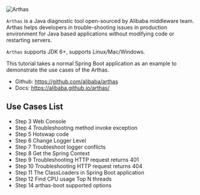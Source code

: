


![Arthas](https://alibaba.github.io/arthas/_images/arthas.png)

`Arthas` is a Java diagnostic tool open-sourced by Alibaba middleware team. Arthas helps developers in trouble-shooting issues in production environment for Java based applications without modifying code or restarting servers.

`Arthas` supports JDK 6+, supports Linux/Mac/Windows.

This tutorial takes a normal Spring Boot application as an example to demonstrate the use cases of the Arthas.

* Github: https://github.com/alibaba/arthas
* Docs: https://alibaba.github.io/arthas/

## Use Cases List

* Step 3 Web Console
* Step 4 Troubleshooting method invoke exception
* Step 5 Hotswap code
* Step 6 Change Logger Level
* Step 7 Troubleshoot logger conflicts
* Step 8 Get the Spring Context
* Step 9 Troubleshooting HTTP request returns 401
* Step 10 Troubleshooting HTTP request returns 404
* Step 11 The ClassLoaders in Spring Boot application
* Step 12 Find CPU usage Top N threads
* Step 14 arthas-boot supported options
